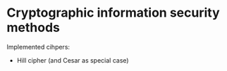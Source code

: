 # Cryptographic information security methods
Implemented cihpers:
* Hill cipher (and Cesar as special case)
